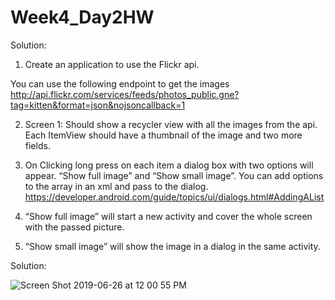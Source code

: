 # Week4_Day2HW

Solution:

1. Create an application to use the Flickr api.

You can use the following endpoint to get the images http://api.flickr.com/services/feeds/photos_public.gne?tag=kitten&format=json&nojsoncallback=1

2. Screen 1: Should show a recycler view with all the images from the api. Each ItemView should have a thumbnail of the image and two more fields.

3. On Clicking long press on each item a dialog box with two options will appear. “Show full image” and “Show small image”. You can add options to the array in an xml and pass to the dialog. https://developer.android.com/guide/topics/ui/dialogs.html#AddingAList

4. “Show full image” will start a new activity and cover the whole screen with the passed picture.

5. “Show small image” will show the image in a dialog in the same activity.



Solution:

![Screen Shot 2019-06-26 at 12 00 55 PM](https://user-images.githubusercontent.com/51377398/60196288-c55fde00-980a-11e9-83bb-f9c3202bb628.png)
